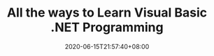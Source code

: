 ---
title: "All the ways to Learn Visual Basic .NET Programming"
date: 2020-06-15T21:57:40+08:00
lastmod: 2020-07-08T01:01:01+03:00
categories: ["Programming Languages"]
url: "/programming-languages/all-ways-to-learn-visual-basic/"
type: skills
layout: programming
name: "Visual Basic"
description: "Hack the learning process and discover the ways to learn Visual Basic .NET programming efficiently by knowing for each way their strong and weak points, along with resources or links on each one to broaden your programming knowledge."
ogimage: "/img/programming/ways-covers/13-way-to-learn-visual-basic.png"
authors: ["All Ways to Study Team"]
---